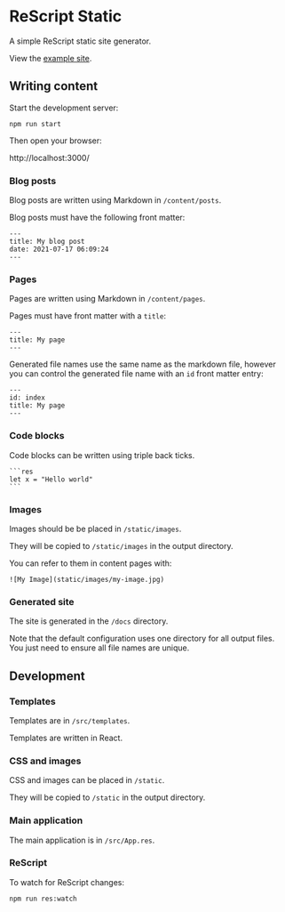 # ReScript Static

A simple ReScript static site generator.

View the [example site](https://kevanstannard.github.io/rescript-static/).

## Writing content

Start the development server:

```
npm run start
```

Then open your browser:

http://localhost:3000/

### Blog posts

Blog posts are written using Markdown in `/content/posts`.

Blog posts must have the following front matter:

```
---
title: My blog post
date: 2021-07-17 06:09:24
---
```

### Pages

Pages are written using Markdown in `/content/pages`.

Pages must have front matter with a `title`:

```
---
title: My page
---
```

Generated file names use the same name as the markdown file, however you can control the generated file name with an `id` front matter entry:

```
---
id: index
title: My page
---
```

### Code blocks

Code blocks can be written using triple back ticks.

````
```res
let x = "Hello world"
```
````

### Images

Images should be be placed in `/static/images`.

They will be copied to `/static/images` in the output directory.

You can refer to them in content pages with:

```
![My Image](static/images/my-image.jpg)
```


### Generated site

The site is generated in the `/docs` directory.

Note that the default configuration uses one directory for all output files. You just need to ensure all file names are unique.

## Development

### Templates

Templates are in `/src/templates`.

Templates are written in React.

### CSS and images

CSS and images can be placed in `/static`.

They will be copied to `/static` in the output directory.

### Main application

The main application is in `/src/App.res`.

### ReScript

To watch for ReScript changes:

```
npm run res:watch
```
